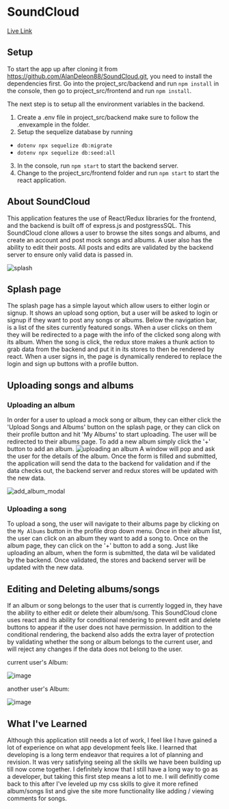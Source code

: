 # SoundCloud
<a href=https://aa-soundcloud-project-2022.herokuapp.com/> Live Link </a>

## Setup
To start the app up after cloning it from https://github.com/AlanDeleon88/SoundCloud.git, you need to install the dependencies first. Go into the project_src/backend
and run `npm install` in the console, then go to project_src/frontend and  run `npm install`.

The next step is to setup all the environment variables in the backend. 
1. Create a .env file in project_src/backend make sure to follow the .envexample in the folder.
2. Setup the sequelize database by running
  - `dotenv npx sequelize db:migrate`
  - `dotenv npx sequelize db:seed:all`
3. In the console, run `npm start` to start the backend server.
4. Change to the project_src/frontend folder and run `npm start` to start the react application.

## About SoundCloud
This application features the use of React/Redux libraries for the frontend, and the backend is built off of express.js and postgressSQL. This SoundCloud clone allows a
user to browse the sites songs and albums, and create an account and post mock songs and albums. A user also has the ability to edit their posts. All posts and edits are
validated by the backend server to ensure only valid data is passed in.

![splash](https://user-images.githubusercontent.com/92609467/189494259-80d865ab-dfb9-4bbf-9eb1-34e5c365fec0.png)

## Splash page
The splash page has a simple layout which allow users to either login or signup. It shows an upload song option, but a user will be asked to login or signup 
if they want to post any songs or albums. Below the navigation bar, is a list of the sites currently featured songs. When a user clicks on them they will be
redirected to a page with the info of the clicked song along with its album. When the song is click, the redux store makes a thunk action to grab data from the
backend and put it in its stores to then be rendered by react.
When a user signs in, the page is dynamically rendered to replace the login and sign up buttons with a profile button.

## Uploading songs and albums
### Uploading an album
In order for a user to upload a mock song or album, they can either click the 'Upload Songs and Albums' button on the splash page, or they can click on their profile button
and hit 'My Albums' to start uploading. The user will be redirected to their albums page. To add a new album simply click the '+' button to add an album.
![uploading an album](https://user-images.githubusercontent.com/92609467/189494656-ea15b040-6f47-4e1f-aee1-d8ee97787e5a.png)
A window will pop and ask the user for the details of the album. Once the form is filled and submitted, the application will send the data to the backend for validation
and if the data checks out, the backend server and redux stores will be updated with the new data.

![add_album_modal](https://user-images.githubusercontent.com/92609467/189494965-101a0ca9-1d47-4931-a435-345eeea9ebad.png)


### Uploading a song
To upload a song, the user will navigate to their albums page by clicking on the `My Albums` button in the profile drop down menu. Once in their album list,
the user can click on an album they want to add a song to. Once on the album page, they can click on the '+' button to add a song. Just like uploading an album,
when the form is submitted, the data wil be validated by the backend. Once validated, the stores and backend server will be updated with the new data.

## Editing and Deleting albums/songs
If an album or song belongs to the user that is currently logged in, they have the ability to either edit or delete their album/song.
This SoundCloud clone uses react and its ability for conditional rendering to prevent edit and delete buttons to appear if the user does not have permission.
In addition to the conditional rendering, the backend also adds the extra layer of protection by validating whether the song or album belongs to the current user, and 
will reject any changes if the data does not belong to the user.

current user's Album:

![image](https://user-images.githubusercontent.com/92609467/189495072-2c51cf29-f504-48fc-8207-dc0f5c0df013.png)

another user's Album:

![image](https://user-images.githubusercontent.com/92609467/189495113-21c7c401-5405-4f47-8d1f-e1a5d044e676.png)

## What I've Learned
Although this application still needs a lot of work, I feel like I have gained a lot of experience on what app development feels like. I learned that 
developing is a long term endeavor that requires a lot of planning and revision. It was very satisfying seeing all the skills we have been building up till now
come together. I definitely know that I still have a long way to go as a developer, but taking this first step means a lot to me. I will definitly come back to this
after I've leveled up my css skills to give it more refined album/songs list and give the site more functionality like adding / viewing comments for songs.





